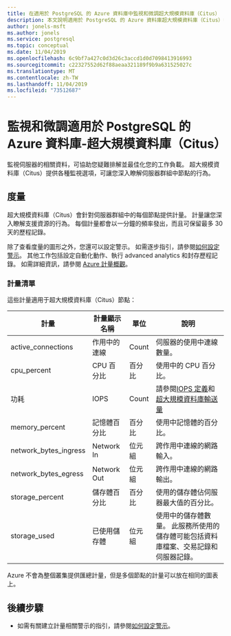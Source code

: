 ```yaml
---
title: 在適用於 PostgreSQL 的 Azure 資料庫中監視和微調超大規模資料庫（Citus）
description: 本文說明適用於 PostgreSQL 的 Azure 資料庫超大規模資料庫（Citus）中的監視和微調功能
author: jonels-msft
ms.author: jonels
ms.service: postgresql
ms.topic: conceptual
ms.date: 11/04/2019
ms.openlocfilehash: 6c9bf7a427c0d3d26c3accd1d0d7098413916993
ms.sourcegitcommit: c22327552d62f88aeaa321189f9b9a631525027c
ms.translationtype: MT
ms.contentlocale: zh-TW
ms.lasthandoff: 11/04/2019
ms.locfileid: "73512687"
---
```

# <a name="monitor-and-tune-azure-database-for-postgresql---hyperscale-citus"></a>監視和微調適用於 PostgreSQL 的 Azure 資料庫-超大規模資料庫（Citus）

監視伺服器的相關資料，可協助您疑難排解並最佳化您的工作負載。 超大規模資料庫（Citus）提供各種監視選項，可讓您深入瞭解伺服器群組中節點的行為。

## <a name="metrics"></a>度量

超大規模資料庫（Citus）會針對伺服器群組中的每個節點提供計量。 計量讓您深入瞭解支援資源的行為。 每個計量都會以一分鐘的頻率發出，而且可保留最多 30 天的歷程記錄。

除了查看度量的圖形之外，您還可以設定警示。 如需逐步指引，請參閱[如何設定警示](howto-hyperscale-alert-on-metric.md)。  其他工作包括設定自動化動作、執行 advanced analytics 和封存歷程記錄。 如需詳細資訊，請參閱 [Azure 計量概觀](../monitoring-and-diagnostics/monitoring-overview-metrics.md)。

### <a name="list-of-metrics"></a>計量清單

這些計量適用于超大規模資料庫（Citus）節點：

|計量|計量顯示名稱|單位|說明|
|---|---|---|---|
|active_connections|作用中的連線|Count|伺服器的使用中連線數量。|
|cpu_percent|CPU 百分比|百分比|使用中的 CPU 百分比。|
|功耗|IOPS|Count|請參閱[IOPS 定義](../virtual-machines/linux/premium-storage-performance.md#iops)和[超大規模資料庫輸送量](concepts-hyperscale-configuration-options.md)|
|memory_percent|記憶體百分比|百分比|使用中記憶體的百分比。|
|network_bytes_ingress|Network In|位元組|跨作用中連線的網路輸入。|
|network_bytes_egress|Network Out|位元組|跨作用中連線的網路輸出。|
|storage_percent|儲存體百分比|百分比|使用的儲存體佔伺服器最大值的百分比。|
|storage_used|已使用儲存體|位元組|使用中的儲存體數量。 此服務所使用的儲存體可能包括資料庫檔案、交易記錄和伺服器記錄。|

Azure 不會為整個叢集提供匯總計量，但是多個節點的計量可以放在相同的圖表上。

## <a name="next-steps"></a>後續步驟

- 如需有關建立計量相關警示的指引，請參閱[如何設定警示](howto-hyperscale-alert-on-metric.md)。
